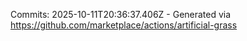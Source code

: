 Commits: 2025-10-11T20:36:37.406Z - Generated via https://github.com/marketplace/actions/artificial-grass
<br>
